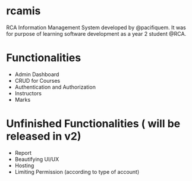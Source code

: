 # rcamis

RCA Information Management System developed by @pacifiquem.
It was for purpose of learning software development as a year 2 student @RCA.

# Functionalities

- Admin Dashboard
- CRUD for Courses
- Authentication and Authorization
- Instructors
- Marks

# Unfinished Functionalities ( will be released in v2)

- Report
- Beautifying UI/UX
- Hosting
- Limiting Permission (according to type of account)